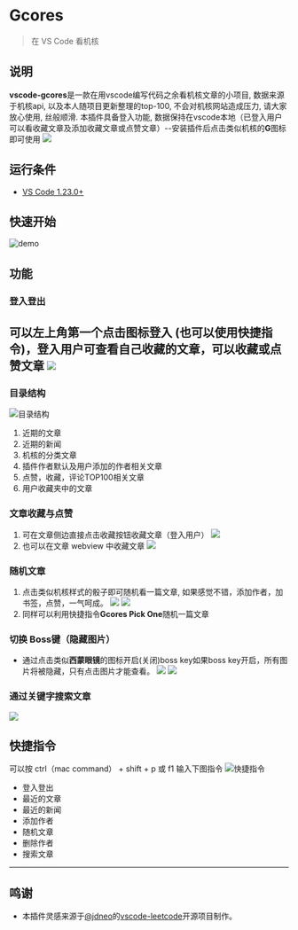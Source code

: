 # Gcores 

> 在 VS Code 看机核

## 说明
**vscode-gcores**是一款在用vscode编写代码之余看机核文章的小项目, 数据来源于机核api, 以及本人随项目更新整理的top-100, 不会对机核网站造成压力, 请大家放心使用, 丝般顺滑. 本插件具备登入功能, 数据保持在vscode本地（已登入用户可以看收藏文章及添加收藏文章或点赞文章）--安装插件后点击类似机核的**G**图标即可使用
![](/docs/vscode_tag.png)

## 运行条件
- [VS Code 1.23.0+](https://code.visualstudio.com/)

## 快速开始

![demo](/docs/demo.gif)

## 功能

### 登入登出
可以左上角第一个点击图标登入 (也可以使用快捷指令)，登入用户可查看自己收藏的文章，可以收藏或点赞文章
![](/docs/login.png)
---

### 目录结构
![目录结构](/docs/tree.png)
1. 近期的文章
2. 近期的新闻
3. 机核的分类文章
4. 插件作者默认及用户添加的作者相关文章
5. 点赞，收藏，评论TOP100相关文章
6. 用户收藏夹中的文章

### 文章收藏与点赞
1. 可在文章侧边直接点击收藏按钮收藏文章（登入用户）
![](/docs/bookmark1.png)
2. 也可以在文章 webview 中收藏文章
![](/docs/bookmark2.png)

### 随机文章
1. 点击类似机核样式的骰子即可随机看一篇文章, 如果感觉不错，添加作者，加书签，点赞，一气呵成。
![](/docs/random1.png)
![](/docs/random2.png)
2. 同样可以利用快捷指令**Gcores Pick One**随机一篇文章
### 切换 Boss键（隐藏图片）
- 通过点击类似**西蒙眼镜**的图标开启(关闭)boss key如果boss key开启，所有图片将被隐藏，只有点击图片才能查看。
![](/docs/bosskey2.png)
![](/docs/bosskey1.png)


### 通过关键字搜索文章
![](/docs/search_demo.gif)

## 快捷指令
可以按 ctrl（mac command） + shift + p 或 f1 输入下图指令
![快捷指令](/docs/foryou.png)
- 登入登出
- 最近的文章
- 最近的新闻
- 添加作者
- 随机文章
- 删除作者
- 搜索文章

---

## 鸣谢

- 本插件灵感来源于[@jdneo](https://github.com/jdneo)的[vscode-leetcode](https://github.com/jdneo/vscode-leetcode/)开源项目制作。
